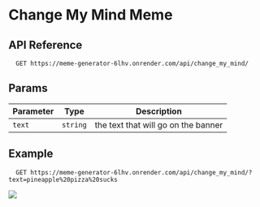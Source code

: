 # Change My Mind Meme

## API Reference

```http
  GET https://meme-generator-6lhv.onrender.com/api/change_my_mind/
```

## Params

|Parameter|Type|Description|
|---|---|---|
|`text`|`string`|the text that will go on the banner|

## Example
```http
  GET https://meme-generator-6lhv.onrender.com/api/change_my_mind/?text=pineapple%20pizza%20sucks
```
![](https://meme-generator-6lhv.onrender.com/api/change_my_mind/?text=pineapple%20pizza%20sucks)